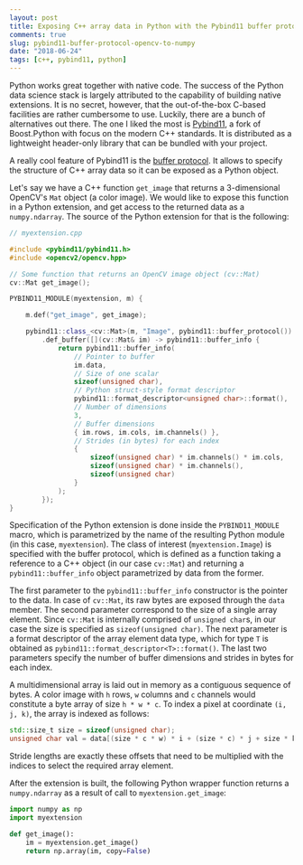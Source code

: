 ```yaml
---
layout: post
title: Exposing C++ array data in Python with the Pybind11 buffer protocol
comments: true
slug: pybind11-buffer-protocol-opencv-to-numpy
date: "2018-06-24"
tags: [c++, pybind11, python]
---
```


Python works great together with native code. The success of the Python data science stack is largely attributed to the capability of building native extensions. It is no secret, however, that the out-of-the-box C-based facilities are rather cumbersome to use. Luckily, there are a bunch of alternatives out there. The one I liked the most is [Pybind11](http://pybind11.readthedocs.io/), a fork of Boost.Python with focus on the modern C++ standards. It is distributed as a lightweight header-only library that can be bundled with your project.

A really cool feature of Pybind11 is the [buffer protocol](http://pybind11.readthedocs.io/en/stable/advanced/pycpp/numpy.html). It allows to specify the structure of C++ array data so it can be exposed as a Python object.

Let's say we have a C++ function `get_image` that returns a 3-dimensional OpenCV's `Mat` object (a color image). We would like to expose this function in a Python extension, and get access to the returned data as a `numpy.ndarray`. The source of the Python extension for that is the following:

```c++
// myextension.cpp

#include <pybind11/pybind11.h>
#include <opencv2/opencv.hpp>

// Some function that returns an OpenCV image object (cv::Mat)
cv::Mat get_image();

PYBIND11_MODULE(myextension, m) {

    m.def("get_image", get_image);

    pybind11::class_<cv::Mat>(m, "Image", pybind11::buffer_protocol())
        .def_buffer([](cv::Mat& im) -> pybind11::buffer_info {
            return pybind11::buffer_info(
                // Pointer to buffer
                im.data,
                // Size of one scalar
                sizeof(unsigned char),
                // Python struct-style format descriptor
                pybind11::format_descriptor<unsigned char>::format(),
                // Number of dimensions
                3,
                // Buffer dimensions
                { im.rows, im.cols, im.channels() },
                // Strides (in bytes) for each index
                {
                    sizeof(unsigned char) * im.channels() * im.cols,
                    sizeof(unsigned char) * im.channels(),
                    sizeof(unsigned char)
                }
            );
        });
}
```

Specification of the Python extension is done inside the `PYBIND11_MODULE` macro, which is parametrized by the name of the resulting Python module (in this case, `myextension`). The class of interest (`myextension.Image`) is specified with the buffer protocol, which is defined as a function taking a reference to a C++ object (in our case `cv::Mat`) and returning a `pybind11::buffer_info` object parametrized by data from the former.

The first parameter to the `pybind11::buffer_info` constructor is the pointer to the data. In case of `cv::Mat`, its raw bytes are exposed through the `data` member. The second parameter correspond to the size of a single array element. Since `cv::Mat` is internally comprised of `unsigned char`s, in our case the size is specified as `sizeof(unsigned char)`. The next parameter is a format descriptor of the array element data type, which for type `T` is obtained as `pybind11::format_descriptor<T>::format()`. The last two parameters specify the number of buffer dimensions and strides in bytes for each index.

A multidimensional array is laid out in memory as a contiguous sequence of bytes. A color image with `h` rows, `w` columns and `c` channels would constitute a byte array of size `h * w * c`. To index a pixel at coordinate `(i, j, k)`, the array is indexed as follows:

```c++
std::size_t size = sizeof(unsigned char);
unsigned char val = data[(size * c * w) * i + (size * c) * j + size * k];
```
Stride lengths are exactly these offsets that need to be multiplied with the indices to select the required array element.

After the extension is built, the following Python wrapper function returns a `numpy.ndarray` as a result of call to `myextension.get_image`:

```python
import numpy as np
import myextension

def get_image():
    im = myextension.get_image()
    return np.array(im, copy=False)
```
